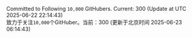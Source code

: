 Committed to Following `10,000` GitHubers. Current: <!-- FOLLOWING_COUNT -->300<!-- FOLLOWING_COUNT --> (Update at UTC <!-- LAST_UPDATED -->2025-06-22 22:14:43<!-- LAST_UPDATED -->)<br>
致力于关注`10,000`个GitHuber。当前：<!-- FOLLOWING_COUNT -->300<!-- FOLLOWING_COUNT --> (更新于北京时间 <!-- LAST_UPDATED_CST -->2025-06-23 06:14:43<!-- LAST_UPDATED_CST -->)
